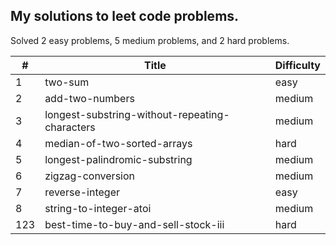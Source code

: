 
## My solutions to leet code problems.

Solved 2 easy problems, 5 medium problems, and 2 hard problems.

| # | Title | Difficulty |
|---| ----- | ---------- |
|1|two-sum|easy|
|2|add-two-numbers|medium|
|3|longest-substring-without-repeating-characters|medium|
|4|median-of-two-sorted-arrays|hard|
|5|longest-palindromic-substring|medium|
|6|zigzag-conversion|medium|
|7|reverse-integer|easy|
|8|string-to-integer-atoi|medium|
|123|best-time-to-buy-and-sell-stock-iii|hard|
